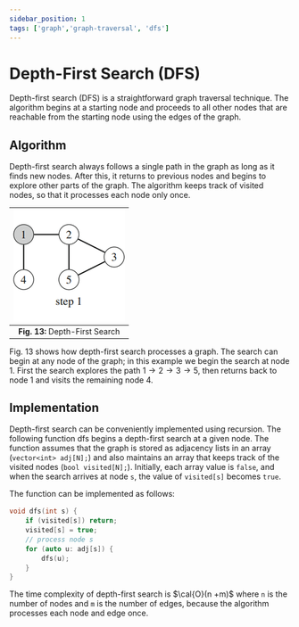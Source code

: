 ```yaml
---
sidebar_position: 1
tags: ['graph','graph-traversal', 'dfs']
---
```


# Depth-First Search (DFS)

Depth-first search (DFS) is a straightforward graph traversal technique. The algorithm begins at a starting node and proceeds to all other nodes that are reachable from the starting node using the edges of the graph.

## Algorithm

Depth-first search always follows a single path in the graph as long as it finds new nodes. After this, it returns to previous nodes and begins to explore other parts of the graph. The algorithm keeps track of visited nodes, so that it processes each node only once.

| ![Depth-First Search](/img/tutorial/graph_algorithms/13.gif) |
|:--:|
| **Fig. 13:** Depth-First Search |

Fig. 13 shows how depth-first search processes a graph. The search can begin at any node of the graph; in this example we begin the search at node 1. First the search explores the path $1 \to 2 \to 3 \to 5$, then returns back to node 1 and visits the remaining node 4.

## Implementation

Depth-first search can be conveniently implemented using recursion. The following function dfs begins a depth-first search at a given node. The function assumes that the graph is stored as adjacency lists in an array (`vector<int> adj[N];`) and also maintains an array that keeps track of the visited nodes (`bool visited[N];`). Initially, each array value is `false`, and when the search arrives at node `s`, the value of `visited[s]` becomes `true`.

The function can be implemented as follows:

```cpp
void dfs(int s) {
	if (visited[s]) return;
	visited[s] = true;
	// process node s
	for (auto u: adj[s]) {
		dfs(u);
	}
}
```

The time complexity of depth-first search is $\cal{O}(n +m)$ where `n` is the number of nodes and `m` is the number of edges, because the algorithm processes each node and edge once.